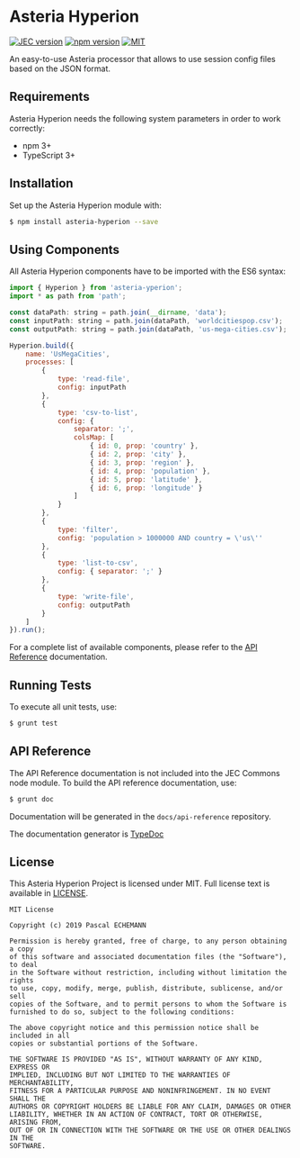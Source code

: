 # Asteria Hyperion

[![JEC version](https://img.shields.io/badge/ASTERIA-1.0-%239966FF.svg)](https://github.com/asteria-project)
[![npm version](https://badge.fury.io/js/asteria-hyperion.svg)](https://www.npmjs.com/package/asteria-hyperion)
[![MIT](https://img.shields.io/github/license/mashape/apistatus.svg)](https://opensource.org/licenses/mit-license.php)

An easy-to-use Asteria processor that allows to use session config files based on the JSON format.

## Requirements

Asteria Hyperion needs the following system parameters in order to work correctly:

- npm 3+
- TypeScript 3+

## Installation

Set up the Asteria Hyperion module with:

```bash
$ npm install asteria-hyperion --save
```

## Using Components

All Asteria Hyperion components have to be imported with the ES6 syntax:

```javascript
import { Hyperion } from 'asteria-yperion';
import * as path from 'path';

const dataPath: string = path.join(__dirname, 'data');
const inputPath: string = path.join(dataPath, 'worldcitiespop.csv');
const outputPath: string = path.join(dataPath, 'us-mega-cities.csv');

Hyperion.build({
    name: 'UsMegaCities',
    processes: [
        {
            type: 'read-file',
            config: inputPath
        },
        {
            type: 'csv-to-list',
            config: {
                separator: ';',
                colsMap: [
                    { id: 0, prop: 'country' },
                    { id: 2, prop: 'city' },
                    { id: 3, prop: 'region' },
                    { id: 4, prop: 'population' },
                    { id: 5, prop: 'latitude' },
                    { id: 6, prop: 'longitude' }
                ]
            }
        },
        {
            type: 'filter',
            config: 'population > 1000000 AND country = \'us\''
        },
        {
            type: 'list-to-csv',
            config: { separator: ';' }
        },
        {
            type: 'write-file',
            config: outputPath
        }
    ]
}).run();
```

For a complete list of available components, please refer to the [API Reference](#api-reference) documentation.

## Running Tests

To execute all unit tests, use:

```bash
$ grunt test
```

## API Reference

The API Reference documentation is not included into the JEC Commons node module. To build the API reference documentation, use:

```bash
$ grunt doc
```

Documentation will be generated in the `docs/api-reference` repository.

The documentation generator is [TypeDoc](http://typedoc.org/)

## License
This Asteria Hyperion Project is licensed under MIT. Full license text is available in [LICENSE](LICENSE).

```
MIT License

Copyright (c) 2019 Pascal ECHEMANN

Permission is hereby granted, free of charge, to any person obtaining a copy
of this software and associated documentation files (the "Software"), to deal
in the Software without restriction, including without limitation the rights
to use, copy, modify, merge, publish, distribute, sublicense, and/or sell
copies of the Software, and to permit persons to whom the Software is
furnished to do so, subject to the following conditions:

The above copyright notice and this permission notice shall be included in all
copies or substantial portions of the Software.

THE SOFTWARE IS PROVIDED "AS IS", WITHOUT WARRANTY OF ANY KIND, EXPRESS OR
IMPLIED, INCLUDING BUT NOT LIMITED TO THE WARRANTIES OF MERCHANTABILITY,
FITNESS FOR A PARTICULAR PURPOSE AND NONINFRINGEMENT. IN NO EVENT SHALL THE
AUTHORS OR COPYRIGHT HOLDERS BE LIABLE FOR ANY CLAIM, DAMAGES OR OTHER
LIABILITY, WHETHER IN AN ACTION OF CONTRACT, TORT OR OTHERWISE, ARISING FROM,
OUT OF OR IN CONNECTION WITH THE SOFTWARE OR THE USE OR OTHER DEALINGS IN THE
SOFTWARE.
```


[asteria-logo-url]: https://raw.githubusercontent.com/asteria-project/asteria/master/assets/logos/asteria-logo-264.png
